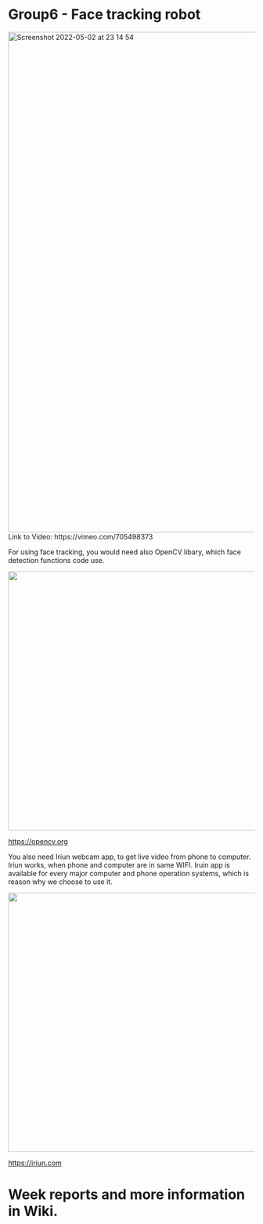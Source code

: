 # Group6 - Face tracking robot

<img width="1020" alt="Screenshot 2022-05-02 at 23 14 54" src="https://user-images.githubusercontent.com/73113013/166319279-e283be08-557f-4c3e-ab81-26b94cf9164a.png">
Link to Video: https://vimeo.com/705498373

For using face tracking, you would need also OpenCV libary, which face detection functions code use. 

<img src="https://miro.medium.com/max/1024/1*wFcEuz4CtvdgJUW-mkKvZg.jpeg" width="528" />

https://opencv.org

You also need Iriun webcam app, to get live video from phone to computer. Iriun works, when phone and computer are in same WIFI. Iruin app is available for every major computer and phone operation systems, which is reason why we choose to use it.

<img src="https://1758658189.rsc.cdn77.org/assets/images/webcam.png" width="528" />

https://iriun.com

# Week reports and more information in Wiki.




